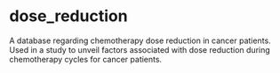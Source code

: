 # dose_reduction
A database regarding chemotherapy dose reduction in cancer patients. Used in a study to unveil factors associated with dose reduction during chemotherapy cycles for cancer patients.
